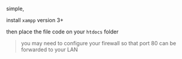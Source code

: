 simple,

install `xampp` version 3+

then place the file code on your `htdocs` folder

> you may need to configure your firewall so that port 80 can be forwarded to your LAN

